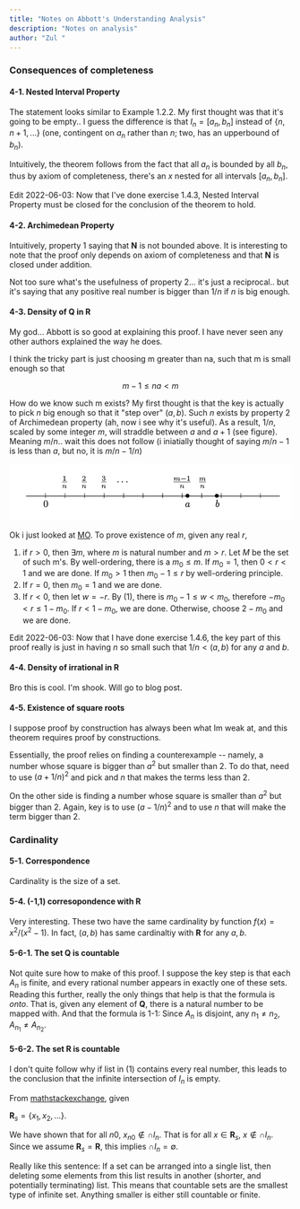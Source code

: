 ```yaml
---
title: "Notes on Abbott's Understanding Analysis"
description: "Notes on analysis"
author: "Zul "
---
```


### Consequences of completeness

#### 4-1. Nested Interval Property

The statement looks similar to Example 1.2.2. My first thought was that it's going to be empty.. I guess the difference is that $I_n = [a_n,b_n]$ instead of $\{n,n+1,...\}$ (one, contingent on $a_n$ rather than $n$; two, has an upperbound of $b_n$).

Intuitively, the theorem follows from the fact that all $a_n$ is bounded by all $b_n$, thus by axiom of completeness, there's an $x$ nested for all intervals $[a_n,b_n]$.

Edit 2022-06-03: Now that I've done exercise 1.4.3, Nested Interval Property must be closed for the conclusion of the theorem to hold.

#### 4-2. Archimedean Property

Intuitively, property 1 saying that  $\mathbf{N}$ is not bounded above. It is interesting to note that the proof only depends on axiom of completeness and that $\mathbf{N}$ is closed under addition.

Not too sure what's the usefulness of property 2... it's just a reciprocal.. but it's saying that any positive real number is bigger than $1/n$ if $n$ is big enough.

#### 4-3. Density of Q in R

My god... Abbott is so good at explaining this proof. I have never seen any other authors explained the way he does.

I think the tricky part is just choosing m greater than na, such that m is small enough so that 

$$
m-1 \leq na <m
$$

How do we know such m exists? My first thought is that the key is actually to pick $n$ big enough so that it "step over" $(a,b)$. Such $n$ exists by property 2 of Archimedean property (ah, now i see why it's useful). As a result, $1/n$, scaled by some integer $m$, will straddle between $a$ and $a+1$ (see figure). Meaning $m/n$.. wait this does not follow (i iniatially thought of saying $m/n -1$ is less than $a$, but no, it is $m/n - 1/n$)

![](./images/4_3_qdense.png)

Ok i just looked at [MO](https://math.stackexchange.com/questions/103839/proof-that-mathbbq-is-dense-in-mathbbr). To prove existence of $m$, given any real $r$,

1. if $r>0$, then $\exists m$, where $m$ is natural number and $m>r$. Let $M$ be the set of such m's. By well-ordering, there is a $m_0 \leq m$. If $m_0=1$, then $0<r<1$ and we are done. If $m_0>1$ then $m_0-1 \leq r$ by well-ordering principle.
2. If $r=0$, then $m_0 =1$ and we are done.
3. If $r <0$, then let $w = -r$. By (1), there is $m_0-1 \leq w <m_0$, therefore $-m_0<r \leq 1-m_0$. If $r < 1-m_0$, we are done. Otherwise, choose $2 - m_0$ and we are done.

Edit 2022-06-03: Now that I have done exercise 1.4.6, the key part of this proof really is just in having $n$ so small such that $1/n < (a,b)$ for any $a$ and $b$.

#### 4-4. Density of irrational in R

Bro this is cool. I'm shook. Will go to blog post.

#### 4-5. Existence of square roots

I  suppose proof by construction has always been what Im weak at, and this theorem requires proof by constructions.

Essentially, the proof relies on finding a counterexample -- namely, a number whose square is bigger than $a^2$ but smaller than 2. To do that, need to use $(a + 1/n)^{2}$ and pick and $n$ that makes the terms less than 2.

On the other side is finding a number whose square is smaller than $a^2$ but bigger than 2. Again, key is to use $(a - 1/n)^{2}$ and to use $n$ that will make the term bigger than 2.

### Cardinality

#### 5-1. Correspondence

Cardinality is the size of a set.

#### 5-4. (-1,1) corresopondence with R

Very interesting. These two have the same cardinality by function $f(x) = x^2/(x^2-1)$. In fact, $(a,b)$ has same cardinaltiy with $\mathbf{R}$ for any $a,b$.

#### 5-6-1. The set Q is countable

Not quite sure how to make of this proof. I suppose the key step is that each $A_n$ is finite, and every rational number appears in exactly one of these sets. Reading this further, really the only things that help is that the formula is _onto_. That is, given any element of $\mathbf{Q}$, there is a natural number to be mapped with. And that the formula is 1-1: Since $A_n$ is disjoint, any $n_{1} \neq n_{2}, A_{n_{1}} \neq A_{n_{2}}$.

#### 5-6-2. The set R is countable

I don't quite follow why if list in (1) contains every real number, this leads to the conclusion that the infinite intersection of $I_n$ is empty.

From [mathstackexchange](https://math.stackexchange.com/questions/1481294/using-nested-intervals-to-prove-that-mathbbr-is-not-countable), given 

$\mathbf{R}_{s} = \{x_1,x_2,...\}$.

We have shown that for all $n0$, $x_{n0} \notin \cap I_{n}$. That is for all $x \in \mathbf{R}_{s}$, $x \notin \cap I_{n}$. Since we assume $\mathbf{R}_{s} = \mathbf{R}$, this implies $\cap I_{n} = \emptyset$.

Really like this sentence: If a set can be arranged into a single list, then deleting some elements from this list results in another (shorter, and potentially terminating) list. This means that countable sets are the smallest type of infinite set. Anything smaller is either still countable or finite.